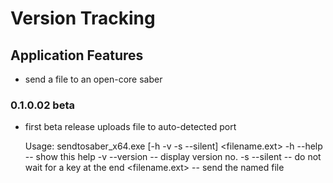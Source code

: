 # Version Tracking

## Application Features
* send a file to an open-core saber

### 0.1.0.02 beta
* first beta release
  uploads file to auto-detected port
  
    Usage: sendtosaber_x64.exe [-h -v -s --silent] <filename.ext>
    -h --help       -- show this help
    -v --version    -- display version no.
    -s --silent     -- do not wait for a key at the end
    <filename.ext>  -- send the named file
